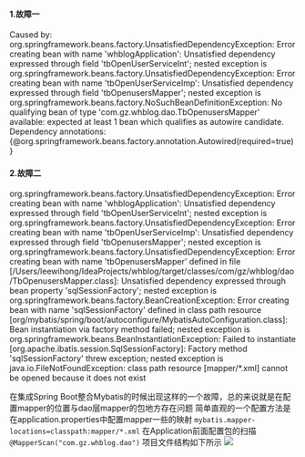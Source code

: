 #### 1.故障一
Caused by: org.springframework.beans.factory.UnsatisfiedDependencyException: Error creating bean with name 'whblogApplication': Unsatisfied dependency expressed through field 'tbOpenUserServiceInt'; nested exception is org.springframework.beans.factory.UnsatisfiedDependencyException: Error creating bean with name 'tbOpenUserServiceImp': Unsatisfied dependency expressed through field 'tbOpenusersMapper'; nested exception is org.springframework.beans.factory.NoSuchBeanDefinitionException: No qualifying bean of type 'com.gz.whblog.dao.TbOpenusersMapper' available: expected at least 1 bean which qualifies as autowire candidate. Dependency annotations: {@org.springframework.beans.factory.annotation.Autowired(required=true)}
#### 2.故障二
org.springframework.beans.factory.UnsatisfiedDependencyException: Error creating bean with name 'whblogApplication': Unsatisfied dependency expressed through field 'tbOpenUserServiceInt'; nested exception is org.springframework.beans.factory.UnsatisfiedDependencyException: Error creating bean with name 'tbOpenUserServiceImp': Unsatisfied dependency expressed through field 'tbOpenusersMapper'; nested exception is org.springframework.beans.factory.UnsatisfiedDependencyException: Error creating bean with name 'tbOpenusersMapper' defined in file [/Users/leewihong/IdeaProjects/whblog/target/classes/com/gz/whblog/dao/TbOpenusersMapper.class]: Unsatisfied dependency expressed through bean property 'sqlSessionFactory'; nested exception is org.springframework.beans.factory.BeanCreationException: Error creating bean with name 'sqlSessionFactory' defined in class path resource [org/mybatis/spring/boot/autoconfigure/MybatisAutoConfiguration.class]: Bean instantiation via factory method failed; nested exception is org.springframework.beans.BeanInstantiationException: Failed to instantiate [org.apache.ibatis.session.SqlSessionFactory]: Factory method 'sqlSessionFactory' threw exception; nested exception is java.io.FileNotFoundException: class path resource [mapper/*.xml] cannot be opened because it does not exist

在集成Spring Boot整合Mybatis的时候出现这样的一个故障，总的来说就是在配置mapper的位置与dao层mapper的包地方存在问题
简单直观的一个配置方法是
在application.properties中配置mapper一些的映射
`mybatis.mapper-locations=classpath:mapper/*.xml`
在Application前面配置包的扫描
`@MapperScan("com.gz.whblog.dao")`
项目文件结构如下所示
![](https://ws2.sinaimg.cn/large/006tKfTcgy1g1bmlsjiksj31hy0u0nos.jpg)



